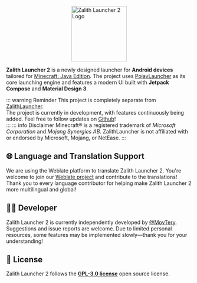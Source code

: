 <div style="display: flex; justify-content: center; align-items: center; flex-direction: column;">
  <img src="/zl_icon.webp" alt="Zalith Launcher 2 Logo" style="width: 150px;">
</div>


**Zalith Launcher 2** is a newly designed launcher for **Android devices** tailored for [Minecraft: Java Edition](https://www.minecraft.net/). The project uses [PojavLauncher](https://github.com/PojavLauncherTeam/PojavLauncher/tree/v3_openjdk/app_pojavlauncher/src/main/jni) as its core launching engine and features a modern UI built with **Jetpack Compose** and **Material Design 3**.

::: warning Reminder
This project is completely separate from [ZalithLauncher](/en/docs/projects/zl1).  
The project is currently in development, with features continuously being added. Feel free to follow updates on [Github](https://github.com/ZalithLauncher/ZalithLauncher2)!  
:::
::: info Disclaimer
Minecraft® is a registered trademark of _Microsoft Corporation_ and _Mojang Synergies AB_.
ZalithLauncher is not affiliated with or endorsed by Microsoft, Mojang, or NetEase.
:::

## 🌐 Language and Translation Support

We are using the Weblate platform to translate Zalith Launcher 2. You're welcome to join our [Weblate project](https://hosted.weblate.org/projects/zalithlauncher2) and contribute to the translations!  
Thank you to every language contributor for helping make Zalith Launcher 2 more multilingual and global!

## 👨‍💻 Developer

Zalith Launcher 2 is currently independently developed by [@MovTery](https://github.com/MovTery).  
Suggestions and issue reports are welcome. Due to limited personal resources, some features may be implemented slowly—thank you for your understanding!

## 📜 License

Zalith Launcher 2 follows the **[GPL-3.0 license](https://github.com/ZalithLauncher/ZalithLauncher2/blob/main/LICENSE)** open source license.
